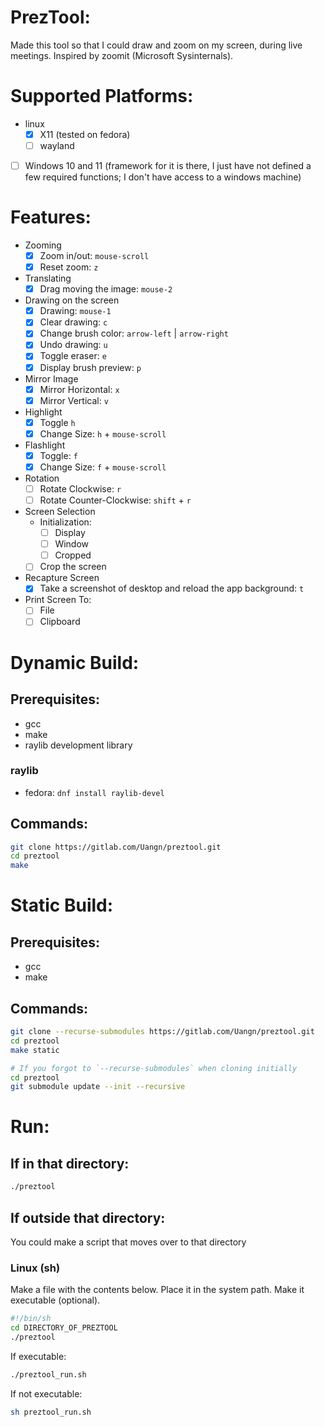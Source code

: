 # PrezTool:
Made this tool so that I could draw and zoom on my screen, during live meetings. Inspired by zoomit (Microsoft Sysinternals).

# Supported Platforms:
- linux
    - [X] X11 (tested on fedora)
    - [ ] wayland
- [ ] Windows 10 and 11 (framework for it is there, I just have not defined a few required functions; I don't have access to a windows machine)

# Features:
- Zooming
    - [X] Zoom in/out: `mouse-scroll`
    - [X] Reset zoom: `z`
- Translating
    - [X] Drag moving the image: `mouse-2`
- Drawing on the screen
    - [X] Drawing: `mouse-1`
    - [X] Clear drawing: `c`
    - [X] Change brush color: `arrow-left` | `arrow-right`
    - [X] Undo drawing: `u`
    - [X] Toggle eraser: `e`
    - [X] Display brush preview: `p`
- Mirror Image
    - [X] Mirror Horizontal: `x`
    - [X] Mirror Vertical: `v`
- Highlight
    - [X] Toggle `h`
    - [X] Change Size: `h` + `mouse-scroll`
- Flashlight
    - [X] Toggle: `f`
    - [X] Change Size: `f` + `mouse-scroll`
- Rotation
    - [ ] Rotate Clockwise: `r`
    - [ ] Rotate Counter-Clockwise: `shift` + `r`
- Screen Selection
    - Initialization:
        - [ ] Display
        - [ ] Window
        - [ ] Cropped
    - [ ] Crop the screen
- Recapture Screen
    - [X] Take a screenshot of desktop and reload the app background: `t`
- Print Screen To:
    - [ ] File
    - [ ] Clipboard

# Dynamic Build:
## Prerequisites:
- gcc
- make
- raylib development library
### raylib
- fedora: `dnf install raylib-devel`
## Commands:
```bash
git clone https://gitlab.com/Uangn/preztool.git
cd preztool
make
```

# Static Build:
## Prerequisites:
- gcc
- make
## Commands:
```bash
git clone --recurse-submodules https://gitlab.com/Uangn/preztool.git
cd preztool
make static

# If you forgot to `--recurse-submodules` when cloning initially
cd preztool
git submodule update --init --recursive
```

# Run:
## If in that directory:
```bash
./preztool
```
## If outside that directory:
You could make a script that moves over to that directory
### Linux (sh)
Make a file with the contents below. Place it in the system path. Make it executable (optional).
```bash preztool_run.sh
#!/bin/sh
cd DIRECTORY_OF_PREZTOOL
./preztool
```
If executable:
```bash
./preztool_run.sh
```
If not executable:
```bash
sh preztool_run.sh
```

